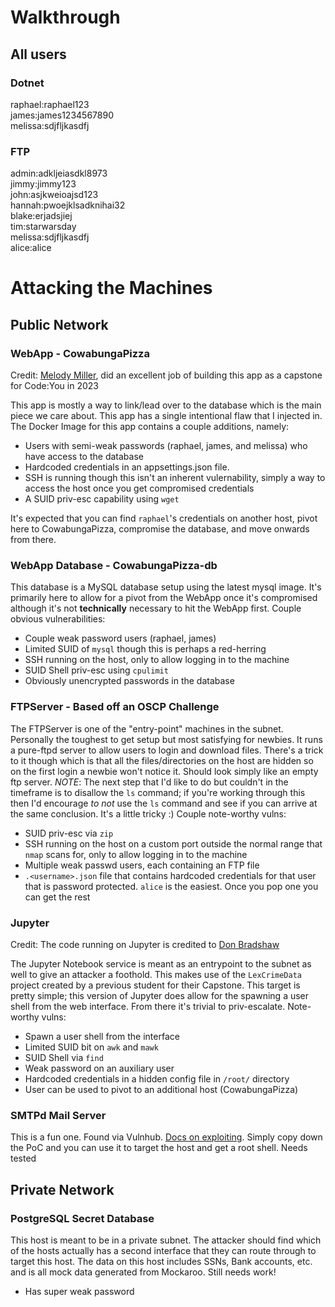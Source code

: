# Walkthrough

## All users
### Dotnet
raphael:raphael123  
james:james1234567890  
melissa:sdjfljkasdfj  

### FTP
admin:adkljeiasdkl8973  
jimmy:jimmy123  
john:asjkweioajsd123  
hannah:pwoejklsadknihai32  
blake:erjadsjiej  
tim:starwarsday  
melissa:sdjfljkasdfj  
alice:alice  

# Attacking the Machines
## Public Network
### WebApp - CowabungaPizza
Credit: [Melody Miller](https://github.com/8bitmel0dee/CowabungaPizza), did an excellent job of building this app as a capstone for Code:You in 2023

This app is mostly a way to link/lead over to the database which is the main piece we care about. This app has a single intentional flaw that I injected in. The Docker Image for this app contains a couple additions, namely:
- Users with semi-weak passwords (raphael, james, and melissa) who have access to the database
- Hardcoded credentials in an appsettings.json file.
- SSH is running though this isn't an inherent vulernability, simply a way to access the host once you get compromised credentials
- A SUID priv-esc capability using `wget`

It's expected that you can find `raphael`'s credentials on another host, pivot here to CowabungaPizza, compromise the database, and move onwards from there.


### WebApp Database - CowabungaPizza-db
This database is a MySQL database setup using the latest mysql image. It's primarily here to allow for a pivot from the WebApp once it's compromised although it's not __technically__ necessary to hit the WebApp first. Couple obvious vulnerabilities:
- Couple weak password users (raphael, james)
- Limited SUID of `mysql` though this is perhaps a red-herring
- SSH running on the host, only to allow logging in to the machine
- SUID Shell priv-esc using `cpulimit`
- Obviously unencrypted passwords in the database


### FTPServer - Based off an OSCP Challenge
The FTPServer is one of the "entry-point" machines in the subnet. Personally the toughest to get setup but most satisfying for newbies. It runs a pure-ftpd server to allow users to login and download files. There's a trick to it though which is that all the files/directories on the host are hidden so on the first login a newbie won't notice it. Should look simply like an empty ftp server. *NOTE*: The next step that I'd like to do but couldn't in the timeframe is to disallow the `ls` command; if you're working through this then I'd encourage *to not* use the `ls` command and see if you can arrive at the same conclusion. It's a little tricky :)
Couple note-worthy vulns:
- SUID priv-esc via `zip`
- SSH running on the host on a custom port outside the normal range that `nmap` scans for, only to allow logging in to the machine
- Multiple weak passwd users, each containing an FTP file
- `.<username>.json` file that contains hardcoded credentials for that user that is password protected. `alice` is the easiest. Once you pop one you can get the rest

### Jupyter
Credit: The code running on Jupyter is credited to [Don Bradshaw](https://github.com/DonBradshawUS/LexCrimeData)

The Jupyter Notebook service is meant as an entrypoint to the subnet as well to give an attacker a foothold. This makes use of the `LexCrimeData` project created by a previous student for their Capstone. This target is pretty simple; this version of Jupyter does allow for the spawning a user shell from the web interface. From there it's trivial to priv-escalate.
Note-worthy vulns:
- Spawn a user shell from the interface
- Limited SUID bit on `awk` and `mawk`
- SUID Shell via `find`
- Weak password on an auxiliary user
- Hardcoded credentials in a hidden config file in `/root/` directory
- User can be used to pivot to an additional host (CowabungaPizza)


### SMTPd Mail Server
This is a fun one. Found via Vulnhub. [Docs on exploiting](https://github.com/vulhub/vulhub/tree/master/opensmtpd/CVE-2020-7247).
Simply copy down the PoC and you can use it to target the host and get a root shell. Needs tested


## Private Network
### PostgreSQL Secret Database
This host is meant to be in a private subnet. The attacker should find which of the hosts actually has a second interface that they can route through to target this host. The data on this host includes SSNs, Bank accounts, etc. and is all mock data generated from Mockaroo.
Still needs work!
- Has super weak password